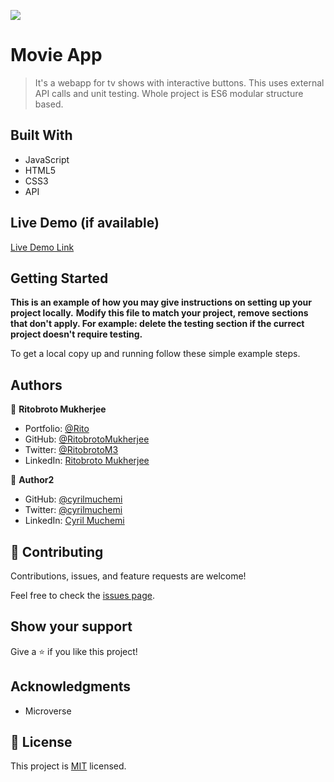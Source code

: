 ![](https://img.shields.io/badge/Microverse-blueviolet)

# Movie App

> It's a webapp for tv shows with interactive buttons. This uses external API calls and unit testing. Whole project is ES6 modular structure based.


## Built With

- JavaScript
- HTML5
- CSS3
- API

## Live Demo (if available)

[Live Demo Link](https://livedemo.com)


## Getting Started

**This is an example of how you may give instructions on setting up your project locally.**
**Modify this file to match your project, remove sections that don't apply. For example: delete the testing section if the currect project doesn't require testing.**


To get a local copy up and running follow these simple example steps.



## Authors

👤 **Ritobroto Mukherjee**

- Portfolio: [@Rito](https://ritobrotomukherjee.github.io/Work-Portfolio/)
- GitHub: [@RitobrotoMukherjee](https://github.com/RitobrotoMukherjee)
- Twitter: [@RitobrotoM3](https://twitter.com/RitobrotoM3)
- LinkedIn: [Ritobroto Mukherjee](https://www.linkedin.com/in/ritobroto-mukherjee-519148ba/)

👤 **Author2**

- GitHub: [@cyrilmuchemi](https://github.com/cyrilmuchemi)
- Twitter: [@cyrilmuchemi](https://twitter.com/cyrilmuchemi)
- LinkedIn: [Cyril Muchemi](https://linkedin.com/in/cyrilmuchemi)

## 🤝 Contributing

Contributions, issues, and feature requests are welcome!

Feel free to check the [issues page](../../issues/).

## Show your support

Give a ⭐️ if you like this project!

## Acknowledgments

- Microverse

## 📝 License

This project is [MIT](./MIT.md) licensed.
